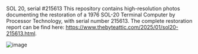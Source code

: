 SOL 20, serial #215613
This repository contains high-resolution photos documenting the restoration of a 1976 SOL-20 Terminal Computer by Processor Technology, with serial number 215613.
The complete restoration report can be find here:
<a href="https://www.thebyteattic.com/2025/01/sol20-215613.html">https://www.thebyteattic.com/2025/01/sol20-215613.html</a>.

![image](https://github.com/user-attachments/assets/eb82afb1-c650-4f4f-b55a-2801a282b988)

